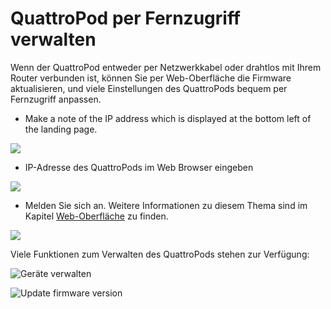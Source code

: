 # QuattroPod per Fernzugriff verwalten

Wenn der QuattroPod entweder per Netzwerkkabel oder drahtlos mit Ihrem Router verbunden ist, können Sie per Web-Oberfläche die Firmware aktualisieren, und viele Einstellungen des QuattroPods bequem per Fernzugriff anpassen.

* Make a note of the IP address which is displayed at the bottom left of the landing page.

![](/assets/img/QuattroPod_IP.png)

* IP-Adresse des QuattroPods im Web Browser eingeben

![](/assets/img/IP-Address.png)

* Melden Sie sich an. Weitere Informationen zu diesem Thema sind im Kapitel [Web-Oberfläche](adv.settings.md) zu finden.

![](/assets/img/QuattroPod-Login.png)

Viele Funktionen zum Verwalten des QuattroPods stehen zur Verfügung:

![Geräte verwalten](/assets/img/Gerätemanagement.jpg)

![Update firmware version](/assets/img/Update.png)






